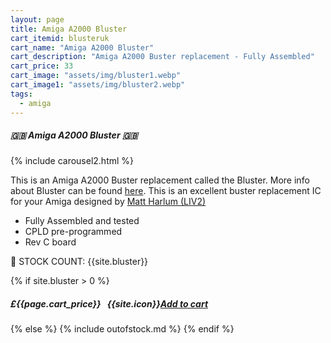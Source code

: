```yaml
---
layout: page
title: Amiga A2000 Bluster
cart_itemid: blusteruk
cart_name: "Amiga A2000 Bluster"
cart_description: "Amiga A2000 Buster replacement - Fully Assembled"
cart_price: 33
cart_image: "assets/img/bluster1.webp"
cart_image1: "assets/img/bluster2.webp"
tags: 
  - amiga
---
```


##### 🇬🇧 Amiga A2000 Bluster 🇬🇧

{% include carousel2.html %}

This is an Amiga A2000 Buster replacement called the Bluster. More info about Bluster can be found <a href="https://github.com/LIV2/Bluster" target="_blank">here</a>. This is an excellent buster replacement IC for your Amiga designed by <a href="https://twitter.com/LIV2" target="_blank">Matt Harlum (LIV2)</a>

* Fully Assembled and tested
* CPLD pre-programmed
* Rev C board

&#128221; STOCK COUNT: {{site.bluster}}

{% if site.bluster > 0 %}
##### £{{page.cart_price}} &nbsp; {{site.icon}}[Add to cart](/cart#{{page.cart_itemid}})
{% else %}
{% include outofstock.md %}
{% endif %}